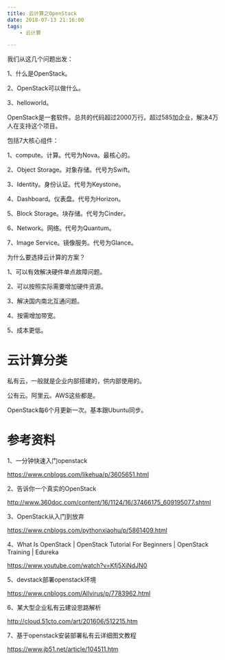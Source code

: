 ```yaml
---
title: 云计算之OpenStack
date: 2018-07-13 21:16:00
tags:
	- 云计算

---
```




我们从这几个问题出发：

1、什么是OpenStack。

2、OpenStack可以做什么。

3、helloworld。



OpenStack是一套软件。总共的代码超过2000万行。超过585加企业，解决4万人在支持这个项目。

包括7大核心组件：

1、compute。计算。代号为Nova。最核心的。

2、Object Storage。对象存储。代号为Swift。

3、Identity。身份认证。代号为Keystone。

4、Dashboard。仪表盘。代号为Horizon。

5、Block Storage。块存储。代号为Cinder。

6、Network。网络。代号为Quantum。

7、Image Service。镜像服务。代号为Glance。



为什么要选择云计算的方案？

1、可以有效解决硬件单点故障问题。

2、可以按照实际需要增加硬件资源。

3、解决国内南北互通问题。

4、按需增加带宽。

5、成本更低。



# 云计算分类

私有云，一般就是企业内部搭建的，供内部使用的。

公有云。阿里云。AWS这些都是。



OpenStack每6个月更新一次。基本跟Ubuntu同步。







# 参考资料

1、一分钟快速入门openstack

https://www.cnblogs.com/likehua/p/3605651.html

2、告诉你一个真实的OpenStack

http://www.360doc.com/content/16/1124/16/37466175_609195077.shtml

3、OpenStack从入门到放弃

https://www.cnblogs.com/pythonxiaohu/p/5861409.html

4、What Is OpenStack | OpenStack Tutorial For Beginners | OpenStack Training | Edureka

https://www.youtube.com/watch?v=Kfj5XiNdJN0

5、devstack部署openstack环境

https://www.cnblogs.com/Allvirus/p/7783962.html

6、某大型企业私有云建设思路解析

http://cloud.51cto.com/art/201606/512215.htm

7、基于openstack安装部署私有云详细图文教程

https://www.jb51.net/article/104511.htm